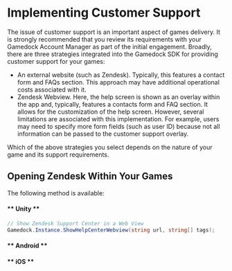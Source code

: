 # Implementing Customer Support

The issue of customer support is an important aspect of games delivery. It is strongly recommended that you review its requirements with your Gamedock Account Manager as part of the initial engagement. Broadly, there are three strategies integrated into the Gamedock SDK for providing customer support for your games:
* An external website (such as Zendesk). Typically, this features a contact form and FAQs section. This approach may have additional operational costs associated with it.
* Zendesk Webview. Here, the help screen is shown as an overlay within the app and, typically, features a contacts form and FAQ section. It allows for the customization of the help screen. However, several limitations are associated with this implementation. For example, users may need to specify more form fields (such as user ID) because not all information can be passed to the customer support overlay.

Which of the above strategies you select depends on the nature of your game and its support requirements.

## Opening Zendesk Within Your Games

The following method is available:

<!-- tabs:start -->

#### ** Unity **

~~~C#
// Show Zendesk Support Center in a Web View 
Gamedock.Instance.ShowHelpCenterWebview(string url, string[] tags);
~~~

#### ** Android **



#### ** iOS **



<!-- tabs:end -->
